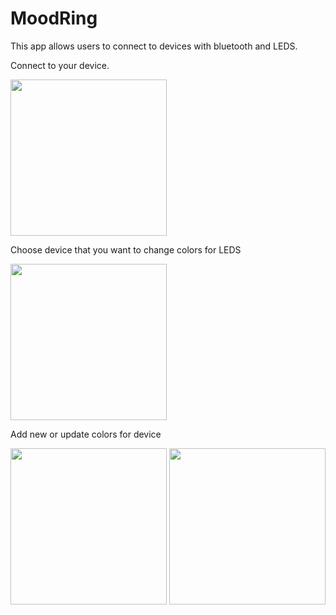 # MoodRing

This app allows users to connect to devices with bluetooth and LEDS.

Connect to your device. 

<img src="https://github.com/theeanthony/MoodRing/assets/61211404/f0e9c5bd-08b3-4360-aa93-95781f6d0a89" width="250" height="auto">

Choose device that you want to change colors for LEDS

<img src="https://github.com/theeanthony/MoodRing/assets/61211404/a54bbe24-8ddc-43b5-b337-b6ca1f9fac36" width="250" height="auto">

Add new or update colors for device

<img src="https://github.com/theeanthony/MoodRing/assets/61211404/940bc867-20e8-4bbb-8459-5ca424478213" width="250" height="auto">
 <img src="https://github.com/theeanthony/MoodRing/assets/61211404/d37db045-9823-48b8-976e-24ab06af27ea" width="250" height="auto">


